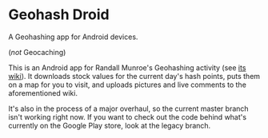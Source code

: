 # Geohash Droid
A Geohashing app for Android devices.

(*not* Geocaching)

This is an Android app for Randall Munroe's Geohashing activity (see [its wiki](http://wiki.xkcd.com/geohashing/)).  It downloads stock values for the current day's hash points, puts them on a map for you to visit, and uploads pictures and live comments to the aforementioned wiki.

It's also in the process of a major overhaul, so the current master branch isn't working right now.  If you want to check out the code behind what's currently on the Google Play store, look at the legacy branch.
